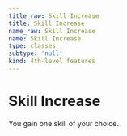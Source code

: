 ```yaml
---
title_raw: Skill Increase
title: Skill Increase
name_raw: Skill Increase
name: Skill Increase
type: classes
subtype: 'null'
kind: 4th-level features
---
```


# Skill Increase

You gain one skill of your choice.
